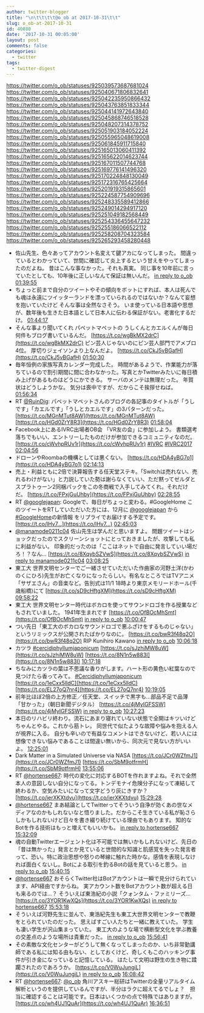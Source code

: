 ```yaml
---
author: twitter-blogger
title: "\n\t\t\t\t@o_ob at 2017-10-31\t\t"
slug: o_ob-at-2017-10-31
id: 40880
date: '2017-10-31 00:05:00'
layout: post
comments: false
categories:
  - twitter
tags:
  - twitter-digest
---
```


https://twitter.com/o_ob/statuses/925039573687681024 https://twitter.com/o_ob/statuses/925040671806832641 https://twitter.com/o_ob/statuses/925042235950866432 https://twitter.com/o_ob/statuses/925043763851833344 https://twitter.com/o_ob/statuses/925044141972643840 https://twitter.com/o_ob/statuses/925045868746518528 https://twitter.com/o_ob/statuses/925048207314378752 https://twitter.com/o_ob/statuses/925051903184052224 https://twitter.com/o_ob/statuses/925055965048619008 https://twitter.com/o_ob/statuses/925061845911715840 https://twitter.com/o_ob/statuses/925165013060411392 https://twitter.com/o_ob/statuses/925165622014623744 https://twitter.com/o_ob/statuses/925167011507744768 https://twitter.com/o_ob/statuses/925169776141496320 https://twitter.com/o_ob/statuses/925170224848130049 https://twitter.com/o_ob/statuses/925172316765425664 https://twitter.com/o_ob/statuses/925201919315865601 https://twitter.com/o_ob/statuses/925224587754909696 https://twitter.com/o_ob/statuses/925248335589412866 https://twitter.com/o_ob/statuses/925249014294917120 https://twitter.com/o_ob/statuses/925251049182568449 https://twitter.com/o_ob/statuses/925254336455647232 https://twitter.com/o_ob/statuses/925255186066522112 https://twitter.com/o_ob/statuses/925258208704323584 https://twitter.com/o_ob/statuses/925265293458280448  

*   佐山先生、色々あってアカウント名変えて鍵アカになってしまった。 間違っているとわかっていて、世間に確認して炎上するという甘えをやってしまったのだよね。 昔はこんな事なかった。それも真実。 同じ事を10年前に言っていたとしても、10年後に正しいなんて保証は無いんだ。 [in reply to o_ob](https://twitter.com/o_ob/statuses/924551513258672128) [01:39:55](https://twitter.com/o_ob/statuses/925039573687681024)
*   ちょっと前まで自分のツイートやその傾向をボットにすれば、本人は死んでも魂は永遠にツイッターランドを漂っていられるのではないか？なんて妄想を抱いていたけど そんな事は全然なさそう。 いま使っている日本語や思想が、数年後も生きた日本語として日本人に伝わる保証がない。老害化するだけ。 [01:44:17](https://twitter.com/o_ob/statuses/925040671806832641)
*   そんな事より聞いてくれ パペットマペットの うしくんとカエルくんが毎日何件もブログ書いているんだ。 [https://t.co/wgBkMX2drC](https://t.co/wgBkMX2drC) ピン芸人じゃないのにピン芸人部門でアメブロ4位。 厚切りジェイソンより上なんだよ。 [https://t.co/CkJ5vBGafH](https://t.co/CkJ5vBGafH) [01:50:30](https://twitter.com/o_ob/statuses/925042235950866432)
*   毎年恒例の家族写真カレンダー完成した。 時間があるようで、作業能力が落ちているので割引期間に間に合わなかった。写真とかTwitterみたいに毎日積み上げがあるものはどうにかできる。 サーバのメンテは無理だった。 年賀状はどうしようかな。 気分は喪中ですが、だからこそ挨拶せねば。 [01:56:34](https://twitter.com/o_ob/statuses/925043763851833344)
*   RT [@RuinDig](https://twitter.com/RuinDig): パペットマペットさんのブログの各記事のタイトルが「うしです」「カエルです」「うしとカエルです」の3パターンだった。 [https://t.co/MGnMTut8AW](https://t.co/MGnMTut8AW) [https://t.co/HGd0ZrY8R3](https://t.co/HGd0ZrY8R3) [01:58:04](https://twitter.com/o_ob/statuses/925044141972643840)
*   Facebook上にあるIVRC出場者OB会 「VR友の会」に参加しよう。 書類選考落ちでもいい、エントリーしたものだけが参加できるコミュニティなのだ。 [https://t.co/cWvhpRUv1r](https://t.co/cWvhpRUv1r) [#IVRC](https://twitter.com/search?q=%23IVRC&src=hash) [#IVRC2017](https://twitter.com/search?q=%23IVRC2017&src=hash) [02:04:56](https://twitter.com/o_ob/statuses/925045868746518528)
*   ドローンやRoombaの機構としては悪くない。 [https://t.co/HDA4yBG7o1](https://t.co/HDA4yBG7o1) [02:14:13](https://twitter.com/o_ob/statuses/925048207314378752)
*   売上・利益ともに2倍で決算報告する任天堂ステキ。「Switchは売れない、売れるわけがない」と力説していた勢は謝らなくていい、ただ黙ってゼルダとスプラトゥーン2同梱パックをこの冬商戦で入手してみてくれ。それだけだ。 [https://t.co/FPxjGuUhby](https://t.co/FPxjGuUhby) [02:28:55](https://twitter.com/o_ob/statuses/925051903184052224)
*   RT [@googlejapan](https://twitter.com/googlejapan): Googleで、毎日がちょっと変わる。#GoogleHome このツイートをRTしていただいた方には、12月に [@googlejapan](https://twitter.com/googlejapan) から [#GoogleHome](https://twitter.com/search?q=%23GoogleHome&src=hash)の新情報 をリプライでお届けする予定です。 [https://t.co/lHv7…](https://t.co/lHv7…) [02:45:03](https://twitter.com/o_ob/statuses/925055965048619008)
*   [@manamode0211c04](https://twitter.com/manamode0211c04) 佐山先生は学んだと思いますよ。 問題ツイートはショックだったのでスクリーンショットにとっておきましたが、攻撃しても私に利益がない。 印象的だったのは「ここはネットで自由に発言していい場だろ！？なん… [https://t.co/8XqybSZVwS](https://t.co/8XqybSZVwS) [in reply to manamode0211c04](https://twitter.com/manamode0211c04/statuses/925058699479072775) [03:08:25](https://twitter.com/o_ob/statuses/925061845911715840)
*   東工大 世界文明センターでご一緒させていただいた作曲家の河野土洋(かわのくにひろ)先生がお亡くなりになったらしい。有名なところではTVアニメ「サザエさん」の音楽など。告別式は11/1 18時より東京メモリードホール(千歳船橋)にて [https://t.co/sD9cHftgXM](https://t.co/sD9cHftgXM) [09:58:22](https://twitter.com/o_ob/statuses/925165013060411392)
*   東工大 世界文明センター時代はボカロを使ってサウンドロゴを作る授業などもされていました。 1941年生まれです [https://t.co/OfBOcMhSmt](https://t.co/OfBOcMhSmt) [in reply to o_ob](https://twitter.com/o_ob/statuses/925165013060411392) [10:00:47](https://twitter.com/o_ob/statuses/925165622014623744)
*   つい先日「東工大のボカロなサウンドロゴで悪ふざけをするものじゃない」というリミックスが公開されたばかりなのに。 [https://t.co/bwR3f48q2O](https://t.co/bwR3f48q2O) RIP Kunihiro Kawano [in reply to o_ob](https://twitter.com/o_ob/statuses/925165013060411392) [10:06:18](https://twitter.com/o_ob/statuses/925167011507744768)
*   カツラ [#cercidiphyllumjaponicum](https://twitter.com/search?q=%23cercidiphyllumjaponicum&src=hash) [https://t.co/sJzhiMW8uW](https://t.co/sJzhiMW8uW) [https://t.co/8N1n5w883I](https://t.co/8N1n5w883I) [10:17:18](https://twitter.com/o_ob/statuses/925169776141496320)
*   ちなみにカツラの葉は不思議な香りがします。ハート形の黄色い紅葉なので見つけたら香ってみて。 [#Cercidiphyllumjaponicum](https://twitter.com/search?q=%23Cercidiphyllumjaponicum&src=hash) [https://t.co/1eCxx5lldC](https://t.co/1eCxx5lldC) [https://t.co/EL27oQ7nr4](https://t.co/EL27oQ7nr4) [10:19:05](https://twitter.com/o_ob/statuses/925170224848130049)
*   前年比ほぼ2倍の上方修正／任天堂、スイッチで黒字も…部品不足で品薄「甘かった」（朝日新聞デジタル） [https://t.co/4jMyIGFSSW](https://t.co/4jMyIGFSSW) [in reply to o_ob](https://twitter.com/o_ob/statuses/925051903184052224) [10:27:23](https://twitter.com/o_ob/statuses/925172316765425664)
*   本日のリハビリ終わり。流石にあまり寝れていない状態で全開はキツいけどちゃんとやる。これから筋トレ。 同世代で似たような故障や悩みを抱える人が視界に入る。 自分も辛いので有益なコメントはできないけど、若い人には想像できない悩みであることは間違い無いから、同次元で見ない方がいいよ。 [12:25:01](https://twitter.com/o_ob/statuses/925201919315865601)
*   Dark Matter in a Simulated Universe via NASA [https://t.co/JCr0WZfmJ1](https://t.co/JCr0WZfmJ1) [https://t.co/SbM9otfrmH](https://t.co/SbM9otfrmH) [13:55:06](https://twitter.com/o_ob/statuses/925224587754909696)
*   RT [@hortense667](https://twitter.com/hortense667): 時代の変化に対応するBOTを作れますよね。それで全然本人の意図しない自分になってる。トンデモナイ危険分子になって凍結して終わるか、空気みたいになって文字どうり灰にきすか？ [https://t.co/ierXKXtdvu](https://t.co/ierXKXtdvu) [15:29:28](https://twitter.com/o_ob/statuses/925248335589412866)
*   [@hortense667](https://twitter.com/hortense667) まあ結論としてTwitterってそういう自浄が効くあの世なメディアなのかもしれないなと悟りました。だからこそ生きている私が恥さらしかもしれないけど日々を書き綴り続けている理由でもあります。 知的なBotを作る技術はもっと増えてもいいかも。 [in reply to hortense667](https://twitter.com/hortense667/statuses/925243733758451712) [15:32:09](https://twitter.com/o_ob/statuses/925249014294917120)
*   魂の自動Twitterエージェント化は不可能では無いかもしれないけど、先日の「昔は無かった」発言とか見ていると世間的な知識と肌感覚を失った発言者って、恐い。特に政治思想や怒りの琴線に触れた時かな。感情を表現しなければ面白くないし。Botによる取引を釣るBotの話を見ていると思う。 [in reply to o_ob](https://twitter.com/o_ob/statuses/925040671806832641) [15:40:15](https://twitter.com/o_ob/statuses/925251049182568449)
*   [@hortense667](https://twitter.com/hortense667) おそらくTwitter社はBotアカウントは一瞬で見分けられています、API経由ですからね。 実アカウント数をBotアカウント数が超える日も来るのでは…？ そういえば東浩紀の小説「クォンタム・ファミリーズ… [https://t.co/3YOR1KwXQs](https://t.co/3YOR1KwXQs) [in reply to hortense667](https://twitter.com/hortense667/statuses/925251474073911296) [15:53:18](https://twitter.com/o_ob/statuses/925254336455647232)
*   そういえば河野先生に並んで、東浩紀先生も東工大世界文明センターで教鞭をとられていたのだった。 思えばすごい人たちと一緒に教えていた。 学生も凄い学生が沢山集まっていた。 東工大のような場で横断型文化を学ぶ教養の交差点のような場所は貴重だった。 [in reply to o_ob](https://twitter.com/o_ob/statuses/925165013060411392) [15:56:41](https://twitter.com/o_ob/statuses/925255186066522112)
*   その素敵な文化センターがどうして無くなってしまったのか、いち非常勤講師である私には知る由もない、としておくけど、奇しくもこのハッキング事件が引き金になっていると記憶している。 はたして文明は野生の生き物に蹂躙されたのであろうか。 [https://t.co/V0WuJungiL](https://t.co/V0WuJungiL) [in reply to o_ob](https://twitter.com/o_ob/statuses/925255186066522112) [16:08:42](https://twitter.com/o_ob/statuses/925258208704323584)
*   RT [@hortense667](https://twitter.com/hortense667): [@o_ob](https://twitter.com/o_ob) 角川アスキー総研はTwitterの全量リアルタイム解析というのを提供しているんですが、半分はラクに超えてるでしょ？　担当に確認することは可能です。日本はいくつかの点で特殊ではありますが。 [https://t.co/wh4UJ1QuAr](https://t.co/wh4UJ1QuAr) [16:36:51](https://twitter.com/o_ob/statuses/925265293458280448)